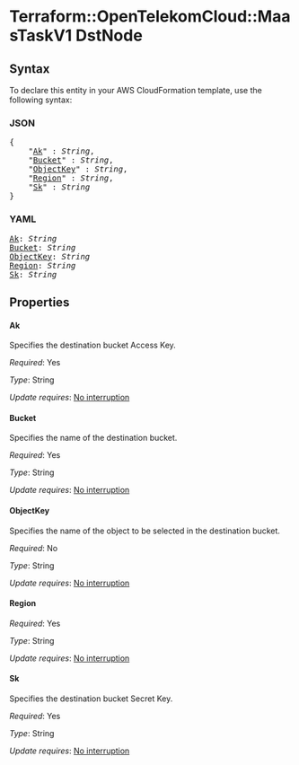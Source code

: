 # Terraform::OpenTelekomCloud::MaasTaskV1 DstNode

## Syntax

To declare this entity in your AWS CloudFormation template, use the following syntax:

### JSON

<pre>
{
    "<a href="#ak" title="Ak">Ak</a>" : <i>String</i>,
    "<a href="#bucket" title="Bucket">Bucket</a>" : <i>String</i>,
    "<a href="#objectkey" title="ObjectKey">ObjectKey</a>" : <i>String</i>,
    "<a href="#region" title="Region">Region</a>" : <i>String</i>,
    "<a href="#sk" title="Sk">Sk</a>" : <i>String</i>
}
</pre>

### YAML

<pre>
<a href="#ak" title="Ak">Ak</a>: <i>String</i>
<a href="#bucket" title="Bucket">Bucket</a>: <i>String</i>
<a href="#objectkey" title="ObjectKey">ObjectKey</a>: <i>String</i>
<a href="#region" title="Region">Region</a>: <i>String</i>
<a href="#sk" title="Sk">Sk</a>: <i>String</i>
</pre>

## Properties

#### Ak

Specifies the destination bucket Access Key.

_Required_: Yes

_Type_: String

_Update requires_: [No interruption](https://docs.aws.amazon.com/AWSCloudFormation/latest/UserGuide/using-cfn-updating-stacks-update-behaviors.html#update-no-interrupt)

#### Bucket

Specifies the name of the destination bucket.

_Required_: Yes

_Type_: String

_Update requires_: [No interruption](https://docs.aws.amazon.com/AWSCloudFormation/latest/UserGuide/using-cfn-updating-stacks-update-behaviors.html#update-no-interrupt)

#### ObjectKey

Specifies the name of the object to be selected in the
destination bucket.

_Required_: No

_Type_: String

_Update requires_: [No interruption](https://docs.aws.amazon.com/AWSCloudFormation/latest/UserGuide/using-cfn-updating-stacks-update-behaviors.html#update-no-interrupt)

#### Region

_Required_: Yes

_Type_: String

_Update requires_: [No interruption](https://docs.aws.amazon.com/AWSCloudFormation/latest/UserGuide/using-cfn-updating-stacks-update-behaviors.html#update-no-interrupt)

#### Sk

Specifies the destination bucket Secret Key.

_Required_: Yes

_Type_: String

_Update requires_: [No interruption](https://docs.aws.amazon.com/AWSCloudFormation/latest/UserGuide/using-cfn-updating-stacks-update-behaviors.html#update-no-interrupt)

